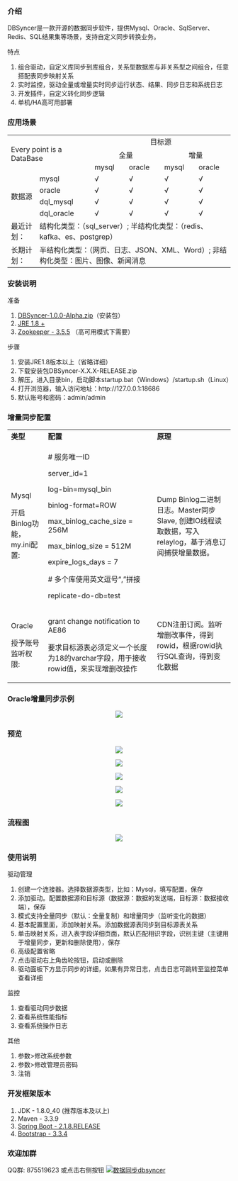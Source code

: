 <div>
    <h3>介绍</h3>
    <p>DBSyncer是一款开源的数据同步软件，提供Mysql、Oracle、SqlServer、Redis、SQL结果集等场景，支持自定义同步转换业务。</p>
    <p>特点</p>
    <ol>
        <li>组合驱动，自定义库同步到库组合，关系型数据库与非关系型之间组合，任意搭配表同步映射关系</li>
        <li>实时监控，驱动全量或增量实时同步运行状态、结果、同步日志和系统日志</li>
        <li>开发插件，自定义转化同步逻辑</li>
        <li>单机/HA高可用部署</li>
    </ol>
</div>

<div>
    <h3>应用场景</h3>
    <table>
        <tbody>
            <tr>
                <td colspan="2" rowspan="3">Every point is a DataBase</td>
                <td colspan="4" align="center">目标源</td>
            </tr>
            <tr>
                <td colspan="2" align="center">全量</td>
                <td colspan="2" align="center">增量</td>
            </tr>
            <tr>
                <td>mysql</td>
                <td>oracle</td>
                <td>mysql</td>
                <td>oracle</td>
            </tr>
            <tr>
                <td rowspan="4">数据源</td>
                <td>mysql</td>
                <td>√</td>
                <td>√</td>
                <td>√</td>
                <td>√</td>
            </tr>
            <tr>
                <td>oracle</td>
                <td>√</td>
                <td>√</td>
                <td>√</td>
                <td>√</td>
            </tr>
            <tr>
                <td>dql_mysql</td>
                <td>√</td>
                <td>√</td>
                <td>√</td>
                <td>√</td>
            </tr>
            <tr>
                <td>dql_oracle</td>
                <td>√</td>
                <td>√</td>
                <td>√</td>
                <td>√</td>
            </tr>
            <tr>
                <td>最近计划：</td>
                <td colspan="5">结构化类型：（sql_server）; 半结构化类型：（redis、kafka、es、postgrep）</td>
            </tr>
            <tr>
                <td>长期计划：</td>
                <td colspan="5">半结构化类型：（网页、日志、JSON、XML、Word）; 非结构化类型：图片、图像、新闻消息</td>
            </tr>
        </tbody>
    </table>
    <h3>安装说明</h3>
    <p>准备</p>
    <ol>
        <li><a target="_blank" href="https://gitee.com/ghi/dbsyncer/releases">DBSyncer-1.0.0-Alpha.zip</a>（安装包）</li>
        <li><a target="_blank" href="https://www.oracle.com/java/technologies/jdk8-downloads.html">JRE 1.8 +</a></li>
        <li><a target="_blank" href="http://apache.fayea.com/zookeeper/stable/">Zookeeper - 3.5.5</a> （高可用模式下需要）</li>
    </ol>
    <p>步骤</p>
    <ol>
        <li>安装JRE1.8版本以上（省略详细）</li>
        <li>下载安装包DBSyncer-X.X.X-RELEASE.zip</li>
        <li>解压，进入目录bin，启动脚本startup.bat（Windows）/startup.sh（Linux）</li>
        <li>打开浏览器，输入访问地址：http://127.0.0.1:18686</li>
        <li>默认账号和密码：admin/admin</li>
    </ol>
    <h3>增量同步配置</h3>
    <table>
        <tbody>
            <tr>
                <td><b>类型</b></td>
                <td><b>配置</b></td>
                <td><b>原理</b></td>
            </tr>
            <tr>
                <td>
                    <p>Mysql</p>
                    <p>开启Binlog功能，my.ini配置:</p>
                </td>
                <td>
                    <p># 服务唯一ID</p>
                    <p>server_id=1</p>
                    <p>log-bin=mysql_bin</p>
                    <p>binlog-format=ROW</p>
                    <p>max_binlog_cache_size = 256M</p>
                    <p>max_binlog_size = 512M</p>
                    <p>expire_logs_days = 7</p>
                    <p># 多个库使用英文逗号“,”拼接</p>
                    <p>replicate-do-db=test</p>
                </td>
                <td>Dump Binlog二进制日志。Master同步Slave, 创建IO线程读取数据，写入relaylog，基于消息订阅捕获增量数据。</td>
            </tr>
            <tr>
                <td>
                    <p>Oracle</p>
                    <p>授予账号监听权限:</p>
                </td>
                <td>
                    <p>grant change notification to AE86</p>
                    <p>要求目标源表必须定义一个长度为18的varchar字段，用于接收rowid值，来实现增删改操作</p>
                </td>
                <td>CDN注册订阅。监听增删改事件，得到rowid，根据rowid执行SQL查询，得到变化数据</td>
            </tr>
        </tbody>
    </table>
    <h3>Oracle增量同步示例</h3>
    <p align="center">
        <img src="https://images.gitee.com/uploads/images/2020/1023/113038_cc055fd3_376718.png" />
    </p>
    
</div>

<div>
    <h3>预览</h3>
    <p align="center">
        <img src="https://images.gitee.com/uploads/images/2020/0519/000443_b52b4a8c_376718.png" />
    </p>
    <p align="center">
        <img src="https://images.gitee.com/uploads/images/2020/0602/221008_64dbb479_376718.png" />
    </p>
    <p align="center">
        <img src="https://images.gitee.com/uploads/images/2020/0602/221018_20d0ef67_376718.png" />
    </p>
    <p align="center">
        <img src="https://images.gitee.com/uploads/images/2020/0602/221029_c4f5d804_376718.png" />
    </p>
    <p align="center">
        <img src="https://images.gitee.com/uploads/images/2020/0602/220345_291a73af_376718.png" />
    </p>
    <h3>流程图</h3>
    <p align="center">
        <img src="http://assets.processon.com/chart_image/5d53b405e4b09965fac2ae27.png" />
    </p>
</div>

<div>
<h3>使用说明</h3>
    <p>驱动管理<p/>
    <ol>
        <li>创建一个连接器。选择数据源类型，比如：Mysql，填写配置，保存</li>
        <li>添加驱动。配置数据源和目标源（数据源：数据的发送端，目标源：数据接收端），保存</li>
        <li>模式支持全量同步（默认：全量复制）和增量同步（监听变化的数据）</li>
        <li>基本配置里面，添加映射关系。添加数据源表同步到目标源表关系</li>
        <li>单击映射关系，进入表字段详细页面，默认匹配相识字段，识别主键（主键用于增量同步，更新和删除使用），保存</li>
        <li>高级配置省略</li>
        <li>点击驱动右上角齿轮按钮，启动或删除</li>
        <li>驱动面板下方显示同步的详细，如果有异常日志，点击日志可跳转至监控菜单查看详细</li>
    </ol>
    <p>监控<p/>
    <ol>
        <li>查看驱动同步数据</li>
        <li>查看系统性能指标</li>
        <li>查看系统操作日志</li>
    </ol>
    <p>其他<p/>
    <ol>
        <li>参数>修改系统参数</li>
        <li>参数>修改管理员密码</li>
        <li>注销</li>
    </ol>
    <h3>开发框架版本</h3>
    <ol>
        <li>JDK - 1.8.0_40 (推荐版本及以上)</li>
        <li>Maven - 3.3.9</li>
        <li><a target="_blank" href="https://docs.spring.io/spring-boot/docs/2.1.8.RELEASE/reference/html/">Spring Boot - 2.1.8.RELEASE</a></li>
        <li><a target="_blank" href="http://getbootstrap.com">Bootstrap - 3.3.4</a></li>
    </ol>
</div>

<div>
    <h3>欢迎加群</h3>
    QQ群: 875519623 或点击右侧按钮 <a target="_blank" href="//shang.qq.com/wpa/qunwpa?idkey=fce8d51b264130bac5890674e7db99f82f7f8af3f790d49fcf21eaafc8775f2a"><img border="0" src="//pub.idqqimg.com/wpa/images/group.png" alt="数据同步dbsyncer" title="数据同步dbsyncer" />
</div>